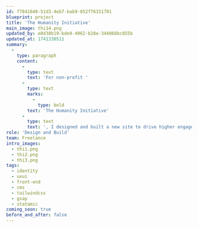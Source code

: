 ```yaml
---
id: f7841648-51d3-4eb7-bab9-852f76151701
blueprint: project
title: 'The Humanity Initiative'
main_image: thi14.png
updated_by: e8d38b19-bde9-4962-b28e-344068bc855b
updated_at: 1741330511
summary:
  -
    type: paragraph
    content:
      -
        type: text
        text: 'For non-profit '
      -
        type: text
        marks:
          -
            type: bold
        text: 'The Humanity Initiative'
      -
        type: text
        text: ', I designed and built a new site to drive higher engagement with their unique blend of content and archive of inspiring commencement speeches.'
role: 'Design and Build'
team: Freelance
intro_images:
  - thi1.png
  - thi2.png
  - thi3.png
tags:
  - identity
  - uxui
  - front-end
  - cms
  - tailwindcss
  - gsap
  - statamic
coming_soon: true
before_and_after: false
---
```

